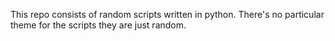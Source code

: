 This repo consists of random scripts written in python. 
There's no particular theme for the scripts they are just random. 

